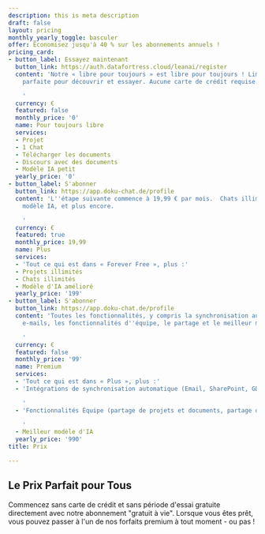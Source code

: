 ```yaml
---
description: this is meta description
draft: false
layout: pricing
monthly_yearly_toggle: basculer
offer: Économisez jusqu'à 40 % sur les abonnements annuels !
pricing_card:
- button_label: Essayez maintenant
  button_link: https://auth.datafortress.cloud/leanai/register
  content: 'Notre « libre pour toujours » est libre pour toujours ! Limitée, mais
    parfaite pour découvrir et essayer. Aucune carte de crédit requise.

    '
  currency: €
  featured: false
  monthly_price: '0'
  name: Pour toujours libre
  services:
  - Projet
  - 1 Chat
  - Télécharger les documents
  - Discours avec des documents
  - Modèle IA petit
  yearly_price: '0'
- button_label: S'abonner
  button_link: https://app.doku-chat.de/profile
  content: 'L''étape suivante commence à 19,99 € par mois.  Chats illimités, meilleur
    modèle IA, et plus encore.

    '
  currency: €
  featured: true
  monthly_price: 19,99
  name: Plus
  services:
  - 'Tout ce qui est dans « Forever Free », plus :'
  - Projets illimités
  - Chats illimités
  - Modèle d'IA amélioré
  yearly_price: '199'
- button_label: S'abonner
  button_link: https://app.doku-chat.de/profile
  content: 'Toutes les fonctionnalités, y compris la synchronisation automatique des
    e-mails, les fonctionnalités d''équipe, le partage et le meilleur modèle d''IA.

    '
  currency: €
  featured: false
  monthly_price: '99'
  name: Premium
  services:
  - 'Tout ce qui est dans « Plus », plus :'
  - 'Intégrations de synchronisation automatique (Email, SharePoint, GDrive, ...)

    '
  - 'Fonctionnalités Équipe (partage de projets et documents, partage de chat, ...)

    '
  - Meilleur modèle d'IA
  yearly_price: '990'
title: Prix

---
```

## Le Prix Parfait pour Tous

Commencez sans carte de crédit et sans période d'essai gratuite directement avec notre abonnement "gratuit à vie".  Lorsque vous êtes prêt, vous pouvez passer à l'un de nos forfaits premium à tout moment - ou pas !
